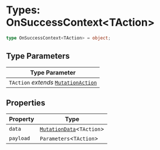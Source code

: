 # Types: OnSuccessContext\<TAction\>

```ts
type OnSuccessContext<TAction> = object;
```

## Type Parameters

| Type Parameter |
| ------ |
| `TAction` *extends* [`MutationAction`](MutationAction.md) |

## Properties

| Property | Type |
| ------ | ------ |
| <a id="data"></a> `data` | [`MutationData`](MutationData.md)\<`TAction`\> |
| <a id="payload"></a> `payload` | `Parameters`\<`TAction`\> |
